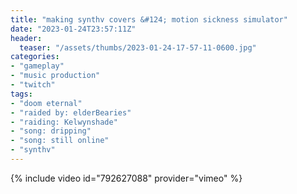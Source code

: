 ```yaml
---
title: "making synthv covers &#124; motion sickness simulator"
date: "2023-01-24T23:57:11Z"
header:
  teaser: "/assets/thumbs/2023-01-24-17-57-11-0600.jpg"
categories:
- "gameplay"
- "music production"
- "twitch"
tags:
- "doom eternal"
- "raided by: elderBearies"
- "raiding: Kelwynshade"
- "song: dripping"
- "song: still online"
- "synthv"
---
```

{% include video id="792627088" provider="vimeo" %}
